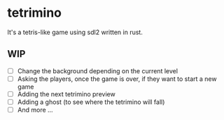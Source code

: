# tetrimino

It's a tetris-like game using sdl2 written in rust.


## WIP

- [ ] Change the background depending on the current level
- [ ] Asking the players, once the game is over, if they want to start a new game
- [ ] Adding the next tetrimino preview
- [ ] Adding a ghost (to see where the tetrimino will fall)
- [ ] And more ...
